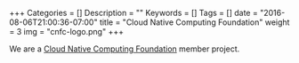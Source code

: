 +++
Categories = []
Description = ""
Keywords = []
Tags = []
date = "2016-08-06T21:00:36-07:00"
title = "Cloud Native Computing Foundation"
weight = 3
img = "cnfc-logo.png"
+++

We are a [Cloud Native Computing Foundation](https://cncf.io) member project.
